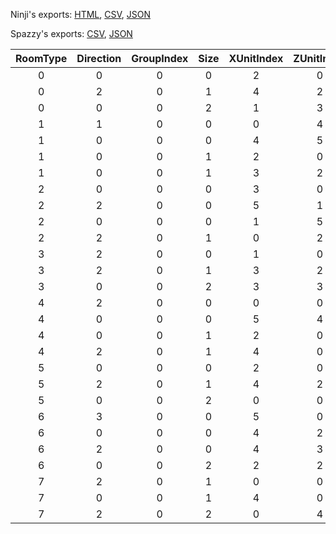 Ninji's exports: [HTML](https://wuffs.org/acnh/bcsv_160/html/NpcMoveRoomTemplate.html), [CSV](https://wuffs.org/acnh/bcsv_160/csv/NpcMoveRoomTemplate.csv), [JSON](https://wuffs.org/acnh/bcsv_160/json/NpcMoveRoomTemplate.json)

Spazzy's exports: [CSV](https://github.com/McSpazzy/acnh-csv/blob/master/NpcMoveRoomTemplate.csv), [JSON](https://github.com/McSpazzy/acnh-json/blob/master/NpcMoveRoomTemplate.json)

| RoomType | Direction | GroupIndex | Size | XUnitIndex | ZUnitIndex |
|:--:|:--:|:--:|:--:|:--:|:--:|
| 0 | 0 | 0 | 0 | 2 | 0 | 
| 0 | 2 | 0 | 1 | 4 | 2 | 
| 0 | 0 | 0 | 2 | 1 | 3 | 
| 1 | 1 | 0 | 0 | 0 | 4 | 
| 1 | 0 | 0 | 0 | 4 | 5 | 
| 1 | 0 | 0 | 1 | 2 | 0 | 
| 1 | 0 | 0 | 1 | 3 | 2 | 
| 2 | 0 | 0 | 0 | 3 | 0 | 
| 2 | 2 | 0 | 0 | 5 | 1 | 
| 2 | 0 | 0 | 0 | 1 | 5 | 
| 2 | 2 | 0 | 1 | 0 | 2 | 
| 3 | 2 | 0 | 0 | 1 | 0 | 
| 3 | 2 | 0 | 1 | 3 | 2 | 
| 3 | 0 | 0 | 2 | 3 | 3 | 
| 4 | 2 | 0 | 0 | 0 | 0 | 
| 4 | 0 | 0 | 0 | 5 | 4 | 
| 4 | 0 | 0 | 1 | 2 | 0 | 
| 4 | 2 | 0 | 1 | 4 | 0 | 
| 5 | 0 | 0 | 0 | 2 | 0 | 
| 5 | 2 | 0 | 1 | 4 | 2 | 
| 5 | 0 | 0 | 2 | 0 | 0 | 
| 6 | 3 | 0 | 0 | 5 | 0 | 
| 6 | 0 | 0 | 0 | 4 | 2 | 
| 6 | 2 | 0 | 0 | 4 | 3 | 
| 6 | 0 | 0 | 2 | 2 | 2 | 
| 7 | 2 | 0 | 1 | 0 | 0 | 
| 7 | 0 | 0 | 1 | 4 | 0 | 
| 7 | 2 | 0 | 2 | 0 | 4 | 
